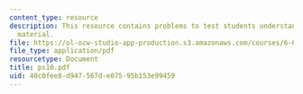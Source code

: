 ```yaml
---
content_type: resource
description: This resource contains problems to test students understanding of course
  material.
file: https://ol-ocw-studio-app-production.s3.amazonaws.com/courses/6-630-electromagnetics-fall-2006/40c0fee8d947567de07595b153e99459_ps10.pdf
file_type: application/pdf
resourcetype: Document
title: ps10.pdf
uid: 40c0fee8-d947-567d-e075-95b153e99459
---
```

